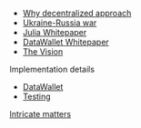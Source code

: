* [Why decentralized approach](main/whyDecentralizedApproach.md)
* [Ukraine-Russia war](main/ukraineRussiaWar.md)
* [Julia Whitepaper](main/juliaWhitepaper.md)
* [DataWallet Whitepaper](main/dataWalletWhitepaper.md)
* [The Vision](vision.md)

Implementation details

* [DataWallet]()
* [Testing](testing.md)

[Intricate matters](intricateMatters/readme.md)